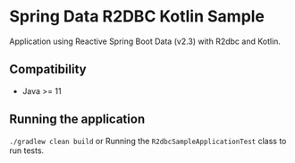 # Spring Data R2DBC Kotlin Sample
Application using Reactive Spring Boot Data (v2.3) with R2dbc and Kotlin.

## Compatibility
- Java >= 11

## Running the application
`./gradlew clean build` or Running the `R2dbcSampleApplicationTest` class to run tests.
